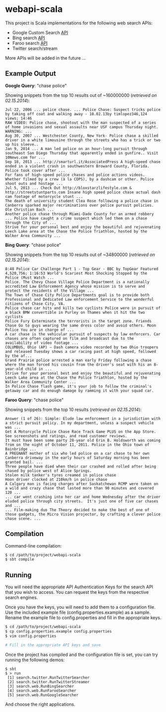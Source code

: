 webapi-scala
============

This project is Scala implementations for the following web search APIs:

* Google Custom Search [API](https://developers.google.com/custom-search/)
* Bing search [API](http://go.microsoft.com/fwlink/?LinkID=272626&clcid=0x409)
* Faroo search [API](http://www.faroo.com/hp/api/api.html)
* Twitter search/stream

More APIs will be added in the future ...

## Example Output

**Google Query**: "chase police"

Showing snippets from the top 10 results out of ~160000000 (_retrieved on 02.15.2014_):

```
Jul 22, 2006 ... police chase. ... Police Chase: Suspect tricks police by taking off coat and walking away - 10.02.13by timlopez346,124 views; 14:46
RAW VIDEO: Police chase, shootout with the man suspected of a series of home invasions and sexual assaults near USF campus Thursday night. WARNING: ...
Aug 30, 2007 ... Westchester County, New York- Police chase a skilled driver in a white limousine through the streets who has a trick or two up his sleeve..
Jan 9, 2014 ... A man led police on an hour-long pursuit through southeast San Diego Thursday that apparently ended in gunfire.. Visit 10News.com for ...
Sep 18, 2013 ... http://smarturl.it/AssociatedPress A high-speed chase ended in a violent crash in southwestern Broward County, Florida. Police took cover after ...
For fans of high-speed police chases and police actions videos. Whether filmed by a crew (à la COPS), by a dashcam or other. Police shoot outs and hostage ...
Jul 5, 2013 ... Check Out http://bloxstarzlifestyle.com & http://streetstuntparts.com Insane high speed police chase actual dash cam footage of motorcycle stunt ...
The death of university student Clea Rose following a police chase in Canberra sparked major recriminations over police pursuit policies. Ole Christian Bach ...
Another police chase through Miami-Dade County for an armed robbery ... Police have caught a crime suspect which led them on a chase through the City of ...
Strive for your personal best and enjoy the beautiful and rejuvenating Leech Lake area at the Chase the Police Triathlon, hosted by the Walker Area Community ...

```


**Bing Query**: "chase police"

Showing snippets from the top 10 results out of ~34800000 (_retrieved on 02.15.2014_):

```
8:48 Police Car Challenge Part 1 - Top Gear - BBC by TopGear Featured 4,520,756; 1:16:53 World's Scariest Most Shocking Stopped by the Police (Must Watch ...
Police. The Chevy Chase Village Police Department is a nationally accredited Law Enforcement Agency whose mission is to serve and protect the residents of the Village ...
The Town of Chase City Police Departments goal is to provide both Professional and Dedicated Law enforcement Service to the wonderful citizens of Chase City, VA.
Police chase car hits and kills two cyclists Police were in pursuit of a black BMW convertible in Purley on Thames when it hit the two cyclists
Police Fury Exterminate the terrorists in the target zone. Friends Chase Go to guys wearing the same dress color and avoid others. Moon Police You are in charge of ...
A car chase is the vehicular pursuit of suspects by law enforcers. Car chases are often captured on film and broadcast due to the availability of video footage ...
COLUMBUS, Ohio (AP) — Dash camera video recorded by two Ohio troopers and released Tuesday shows a car racing past at high speed, followed by the af...
Grand Prairie police arrested a man early Friday following a chase where the man forced his cousin from the driver's seat with his an 8-year-old child in ...
Strive for your personal best and enjoy the beautiful and rejuvenating Leech Lake area at the Chase the Police Triathlon, hosted by the Walker Area Community Center ...
In Police Chase flash game, it's your job to follow the criminal's getaway car and do enough damage by ramming it with your squad car.
```


**Faroo Query**: "chase police"

Showing snippets from the top 10 results (_retrieved on 02.15.2014_):

```
Answer (1 of 26): Simple: Elude law enforcement in a jurisdiction with a strict pursuit policy. In my department, unless a suspect vehicle was ...
Get A Motorcycle Police Chase Race Track Game PLUS on the App Store. See screenshots and ratings, and read customer reviews.
It must have been some party 28-year old Erin B. Holdsworth was coming from on the night of October 11, 2011. Police in the Ohio town of Bainbridge ...
A PREGNANT mother of six who led police on a car chase to her own Canberra driveway in the early hours of Saturday morning has been granted bail. ...
Three people have died when their car crashed and rolled after being chased by police west of Alice Springs.
Stolen milk tanker's tyres creamed in police chase
Hoon driver clocked at 210km/h in police chase
A Calgary man is facing charges after Saskatchewan RCMP were taken on a wild and crazy chase that lasted more than 90 minutes and covered 120 ...
... car went crashing into her car and home Wednesday after the driver eluded police through city streets.  It's just one of five car chases and ...
... Film-making duo The Theory decided to make the best of one of those gadgets, the Micro Vision projector, by crafting a clever police chase scene. ...
```


## Compilation

Command-line compilation:

```bash
$ cd /path/to/project/webapi-scala
$ sbt compile
```


## Running

You will need the appropriate API Authentication Keys for the search API that you wish
to access. You can request the keys from the respective search engines.

Once you have the keys, you will need to add them to a configuration file.  Use the
included example file (config.properties.example) as a sample.  Rename the example
file to config.properties and fill in the appropriate keys.

```bash
$ cd /path/to/project/webapi-scala
$ cp config.properties.example config.properties
$ vim config.properties

# Fill in the appropriate API keys and save

```

Once the project has compiled and the configuration file is set, you can try running
the following demos:

```
$ sbt
$ > run
 [1] search.twitter.RunTwitterSearcher
 [2] search.twitter.RunTwitterStreamer
 [3] search.web.RunBingSearcher
 [4] search.web.RunFarooSearcher
 [5] search.web.RunGoogleSearcher
```
And choose the right applications.
